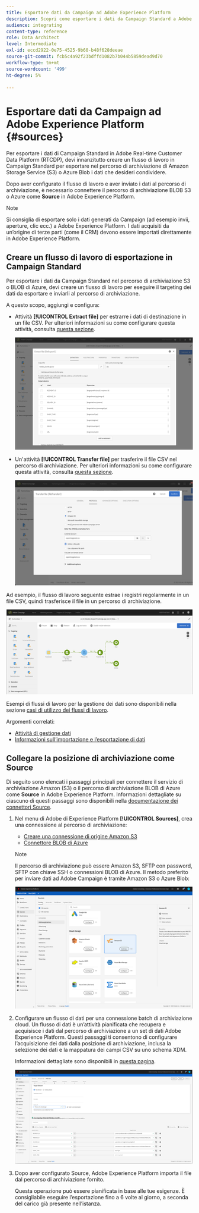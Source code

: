 ```yaml
---
title: Esportare dati da Campaign ad Adobe Experience Platform
description: Scopri come esportare i dati da Campaign Standard a Adobe Experience Platform.
audience: integrating
content-type: reference
role: Data Architect
level: Intermediate
exl-id: eccd2922-0e75-4525-9b60-b48f628deeae
source-git-commit: fcb5c4a92f23bdffd1082b7b044b5859dead9d70
workflow-type: tm+mt
source-wordcount: '499'
ht-degree: 5%

---
```


# Esportare dati da Campaign ad Adobe Experience Platform {#sources}

Per esportare i dati di Campaign Standard in Adobe Real-time Customer Data Platform (RTCDP), devi innanzitutto creare un flusso di lavoro in Campaign Standard per esportare nel percorso di archiviazione di Amazon Storage Service (S3) o Azure Blob i dati che desideri condividere.

Dopo aver configurato il flusso di lavoro e aver inviato i dati al percorso di archiviazione, è necessario connettere il percorso di archiviazione BLOB S3 o Azure come **Source** in Adobe Experience Platform.

>[!NOTE]
>
>Si consiglia di esportare solo i dati generati da Campaign (ad esempio invii, aperture, clic ecc.) a Adobe Experience Platform. I dati acquisiti da un’origine di terze parti (come il CRM) devono essere importati direttamente in Adobe Experience Platform.

## Creare un flusso di lavoro di esportazione in Campaign Standard

Per esportare i dati da Campaign Standard nel percorso di archiviazione S3 o BLOB di Azure, devi creare un flusso di lavoro per eseguire il targeting dei dati da esportare e inviarli al percorso di archiviazione.

A questo scopo, aggiungi e configura:

* Attività **[!UICONTROL Extract file]** per estrarre i dati di destinazione in un file CSV. Per ulteriori informazioni su come configurare questa attività, consulta [questa sezione](../../automating/using/extract-file.md).

  ![](assets/rtcdp-extract-file.png)

* Un&#39;attività **[!UICONTROL Transfer file]** per trasferire il file CSV nel percorso di archiviazione. Per ulteriori informazioni su come configurare questa attività, consulta [questa sezione](../../automating/using/transfer-file.md).

  ![](assets/rtcdp-transfer-file.png)

Ad esempio, il flusso di lavoro seguente estrae i registri regolarmente in un file CSV, quindi trasferisce il file in un percorso di archiviazione.

![](assets/aep-export.png)

Esempi di flussi di lavoro per la gestione dei dati sono disponibili nella sezione [casi di utilizzo dei flussi di lavoro](../../automating/using/about-workflow-use-cases.md#management).

Argomenti correlati:

* [Attività di gestione dati](../../automating/using/about-data-management-activities.md)
* [Informazioni sull’importazione e l’esportazione di dati](../../automating/using/about-data-import-and-export.md)


## Collegare la posizione di archiviazione come Source

Di seguito sono elencati i passaggi principali per connettere il servizio di archiviazione Amazon (S3) o il percorso di archiviazione BLOB di Azure come **Source** in Adobe Experience Platform. Informazioni dettagliate su ciascuno di questi passaggi sono disponibili nella [documentazione dei connettori Source](https://experienceleague.adobe.com/docs/experience-platform/sources/home.html?lang=it).

1. Nel menu di Adobe di Experience Platform **[!UICONTROL Sources]**, crea una connessione al percorso di archiviazione:

   * [Creare una connessione di origine Amazon S3](https://experienceleague.adobe.com/docs/experience-platform/sources/ui-tutorials/create/cloud-storage/s3.html?lang=it)
   * [Connettore BLOB di Azure](https://experienceleague.adobe.com/docs/experience-platform/sources/connectors/cloud-storage/blob.html?lang=it)

   >[!NOTE]
   >
   >Il percorso di archiviazione può essere Amazon S3, SFTP con password, SFTP con chiave SSH o connessioni BLOB di Azure. Il metodo preferito per inviare dati ad Adobe Campaign è tramite Amazon S3 o Azure Blob:

   ![](assets/rtcdp-connector.png)

1. Configurare un flusso di dati per una connessione batch di archiviazione cloud. Un flusso di dati è un’attività pianificata che recupera e acquisisce i dati dal percorso di archiviazione a un set di dati Adobe Experience Platform. Questi passaggi ti consentono di configurare l’acquisizione dei dati dalla posizione di archiviazione, inclusa la selezione dei dati e la mappatura dei campi CSV su uno schema XDM.

   Informazioni dettagliate sono disponibili in [questa pagina](https://experienceleague.adobe.com/docs/experience-platform/sources/ui-tutorials/dataflow/cloud-storage.html?lang=it).

   ![](assets/rtcdp-map-xdm.png)

1. Dopo aver configurato Source, Adobe Experience Platform importa il file dal percorso di archiviazione fornito.

   Questa operazione può essere pianificata in base alle tue esigenze. È consigliabile eseguire l’esportazione fino a 6 volte al giorno, a seconda del carico già presente nell’istanza.

